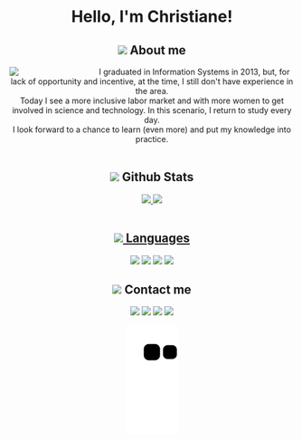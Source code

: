 <h1 align="center"> Hello, I'm Christiane!</h1>

<h2 align="center"><img width="20px" src="https://user-images.githubusercontent.com/108686840/203436951-be137f34-caaf-4f9d-8495-d6c6b7f6c5c1.png"> About me </h2>

<div align="center">
  <img width="150px" align="left" src="https://user-images.githubusercontent.com/108686840/203427027-a4b0e180-b92f-4c58-9fc6-ff3d9da7c05b.gif">
  I graduated in Information Systems in 2013, but, for lack of opportunity and incentive, at the time, I still don't have experience in the area.<br />
Today I see a more inclusive labor market and with more women to get involved in science and technology. In this scenario, I return to study every day.<br />
I look forward to a chance to learn (even more) and put my knowledge into practice.</span>
</div>

<br>

<h2 align="center"><img width="20px" src="https://user-images.githubusercontent.com/108686840/203430599-22438386-51d8-4cab-b3a8-2a1d464b7aec.png"> Github Stats</h2>

<div align="center">
<a href="https://github.com/christianebs/">
  <img height="150em" src="https://github-readme-stats.vercel.app/api?username=christianebs&show_icons=true&theme=dracula&hide_border=true&bg_color=0D1117&title_color=CC6699&icon_color=CC6699&include_all_commits=true&count_private=true" />
  <img height="150em" src="https://github-readme-stats.vercel.app/api/top-langs/?username=christianebs&layout=compact&theme=dracula&hide_border=true&bg_color=0D1117&title_color=CC6699&icon_color=CC6699"/>
</div>

<br>

<h2 align="center"><img width="20px" src="https://user-images.githubusercontent.com/108686840/203430591-6bc92a22-52c5-4bd4-ae2b-12c616ffc255.png"> Languages</h2>

<p align="center">
  <a href="#"><img src="https://img.shields.io/badge/HTML5-0D1117?style=for-the-badge&logo=html5&logoColor=CC6699"></a>
  <a href="#"><img src="https://img.shields.io/badge/CSS3-0D1117?style=for-the-badge&logo=css3&logoColor=CC6699"></a>
  <a href="#"><img src="https://img.shields.io/badge/Java-0D1117?style=for-the-badge&logo=java&logoColor=CC6699"></a>
  <a href="#"><img src="https://img.shields.io/badge/Python-0D1117?style=for-the-badge&logo=python&logoColor=CC6699"></a>
</p>

<h2 align="center"> <img width="20px" src="https://user-images.githubusercontent.com/108686840/203430602-756cd9ef-ebf8-4318-bf56-726c3d2bb86e.png"> Contact me </h2>

<p align="center">   
  <a href="mailto:christianebs90@gmail.com" target="_blank"><img src="https://img.shields.io/badge/Gmail-0D1117?style=for-the-badge&logo=gmail&logoColor=CC6699"></a>
  <a href="https://linkedin.com/in/christiane-barbosa" target="_blank"><img src="https://img.shields.io/badge/LinkedIn-0D1117?style=for-the-badge&logo=linkedin&logoColor=CC6699"></a> 
  <a href="https://instagram.com/christianebs90" target="_blank"><img src="https://img.shields.io/badge/Instagram-0D1117?style=for-the-badge&logo=instagram&logoColor=CC6699"></a>
  <a href="https://twitter.com/christianebs" target="_blank"><img src="https://img.shields.io/badge/Twitter-0D1117?style=for-the-badge&logo=twitter&logoColor=CC6699"></a>
</p>


<div align="center">

  ![Snake animation](https://github.com/christianebs/christianebs/blob/output/github-contribution-grid-snake.svg)
</div>
